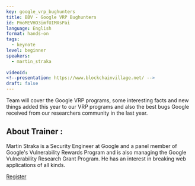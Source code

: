 ```yaml
---
key: google_vrp_bughunters
title: BBV - Google VRP Bughunters
id: PmoMEVHO3imfUIMXsPai
language: English
format: hands-on
tags:
  - keynote
level: beginner
speakers:
  - martin_straka
  
videoId: 
<!--presentation: https://www.blockchainvillage.net/ -->
draft: false
---
```

Team will cover the Google VRP programs, some interesting facts and new things added this year to our VRP programs and also the best bugs Google received from our researchers community in the last year.


<h2>About Trainer :</h2>

Martin Straka is a Security Engineer at Google and a panel member of Google's Vulnerability Rewards Program and is also managing the Google Vulnerability Research Grant Program. He has an interest in breaking web applications of all kinds.

<a align="center" class="btn primary" target="_blank" rel="noopener" href="https://docs.google.com/forms/d/1yD7ernsDlRfBp6LbH1dBofVqBxw02LnMcKRbJ_R1t8A/">Register</a>